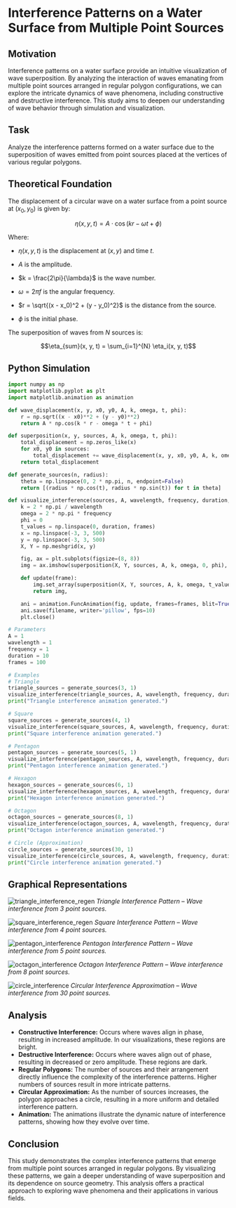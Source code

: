 # Interference Patterns on a Water Surface from Multiple Point Sources

## Motivation

Interference patterns on a water surface provide an intuitive visualization of wave superposition. By analyzing the interaction of waves emanating from multiple point sources arranged in regular polygon configurations, we can explore the intricate dynamics of wave phenomena, including constructive and destructive interference. This study aims to deepen our understanding of wave behavior through simulation and visualization.

## Task

Analyze the interference patterns formed on a water surface due to the superposition of waves emitted from point sources placed at the vertices of various regular polygons.

## Theoretical Foundation

The displacement of a circular wave on a water surface from a point source at $(x_0, y_0)$ is given by:

$$\eta(x, y, t) = A \cdot \cos(kr - \omega t + \phi)$$

Where:

-   $\eta(x, y, t)$ is the displacement at $(x, y)$ and time $t$.

-   $A$ is the amplitude.

-   $k = \frac{2\pi}{\lambda}$ is the wave number.

-   $\omega = 2\pi f$ is the angular frequency.

-   $r = \sqrt{(x - x_0)^2 + (y - y_0)^2}$ is the distance from the source.

-   $\phi$ is the initial phase.

The superposition of waves from $N$ sources is:

$$\eta_{sum}(x, y, t) = \sum_{i=1}^{N} \eta_i(x, y, t)$$

## Python Simulation


``` python 
import numpy as np
import matplotlib.pyplot as plt
import matplotlib.animation as animation

def wave_displacement(x, y, x0, y0, A, k, omega, t, phi):
    r = np.sqrt((x - x0)**2 + (y - y0)**2)
    return A * np.cos(k * r - omega * t + phi)

def superposition(x, y, sources, A, k, omega, t, phi):
    total_displacement = np.zeros_like(x)
    for x0, y0 in sources:
        total_displacement += wave_displacement(x, y, x0, y0, A, k, omega, t, phi)
    return total_displacement

def generate_sources(n, radius):
    theta = np.linspace(0, 2 * np.pi, n, endpoint=False)
    return [(radius * np.cos(t), radius * np.sin(t)) for t in theta]

def visualize_interference(sources, A, wavelength, frequency, duration, frames, filename):
    k = 2 * np.pi / wavelength
    omega = 2 * np.pi * frequency
    phi = 0
    t_values = np.linspace(0, duration, frames)
    x = np.linspace(-3, 3, 500)
    y = np.linspace(-3, 3, 500)
    X, Y = np.meshgrid(x, y)

    fig, ax = plt.subplots(figsize=(8, 8))
    img = ax.imshow(superposition(X, Y, sources, A, k, omega, 0, phi), cmap='viridis', extent=[-3, 3, -3, 3], animated=True)

    def update(frame):
        img.set_array(superposition(X, Y, sources, A, k, omega, t_values[frame], phi))
        return img,

    ani = animation.FuncAnimation(fig, update, frames=frames, blit=True)
    ani.save(filename, writer='pillow', fps=10)
    plt.close()

# Parameters
A = 1
wavelength = 1
frequency = 1
duration = 10
frames = 100

# Examples
# Triangle
triangle_sources = generate_sources(3, 1)
visualize_interference(triangle_sources, A, wavelength, frequency, duration, frames, 'triangle_interference.gif')
print("Triangle interference animation generated.")

# Square
square_sources = generate_sources(4, 1)
visualize_interference(square_sources, A, wavelength, frequency, duration, frames, 'square_interference.gif')
print("Square interference animation generated.")

# Pentagon
pentagon_sources = generate_sources(5, 1)
visualize_interference(pentagon_sources, A, wavelength, frequency, duration, frames, 'pentagon_interference.gif')
print("Pentagon interference animation generated.")

# Hexagon
hexagon_sources = generate_sources(6, 1)
visualize_interference(hexagon_sources, A, wavelength, frequency, duration, frames, 'hexagon_interference.gif')
print("Hexagon interference animation generated.")

# Octagon
octagon_sources = generate_sources(8, 1)
visualize_interference(octagon_sources, A, wavelength, frequency, duration, frames, 'octagon_interference.gif')
print("Octagon interference animation generated.")

# Circle (Approximation)
circle_sources = generate_sources(30, 1)
visualize_interference(circle_sources, A, wavelength, frequency, duration, frames, 'circle_interference.gif')
print("Circle interference animation generated.")

```



## Graphical Representations


![triangle_interference_regen](../../Animations/triangle_interference_regen.gif)
*Triangle Interference Pattern – Wave interference from 3 point sources.*




![square_interference_regen](../../Animations/square_interference_regen.gif)
*Square Interference Pattern – Wave interference from 4 point sources.*



![pentagon_interference](../../Animations/pentagon_interference.gif)
*Pentagon Interference Pattern – Wave interference from 5 point sources.*




![octagon_interference](../../Animations/octagon_interference.gif)
*Octagon Interference Pattern – Wave interference from 8 point sources.*




![circle_interference](../../Animations/circle_interference.gif)
*Circular Interference Approximation – Wave interference from 30 point sources.*




## Analysis
* **Constructive Interference:** Occurs where waves align in phase, resulting in increased amplitude. In our visualizations, these regions are bright.
* **Destructive Interference:** Occurs where waves align out of phase, resulting in decreased or zero amplitude. These regions are dark.
* **Regular Polygons:** The number of sources and their arrangement directly influence the complexity of the interference patterns. Higher numbers of sources result in more intricate patterns.
* **Circular Approximation:** As the number of sources increases, the polygon approaches a circle, resulting in a more uniform and detailed interference pattern.
* **Animation:** The animations illustrate the dynamic nature of interference patterns, showing how they evolve over time.




## Conclusion
This study demonstrates the complex interference patterns that emerge from multiple point sources arranged in regular polygons. By visualizing these patterns, we gain a deeper understanding of wave superposition and its dependence on source geometry. This analysis offers a practical approach to exploring wave phenomena and their applications in various fields.
